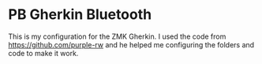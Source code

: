 # PB Gherkin Bluetooth 
This is my configuration for the ZMK Gherkin. I used the code from https://github.com/purple-rw and he helped me configuring the folders and code to make it work.
